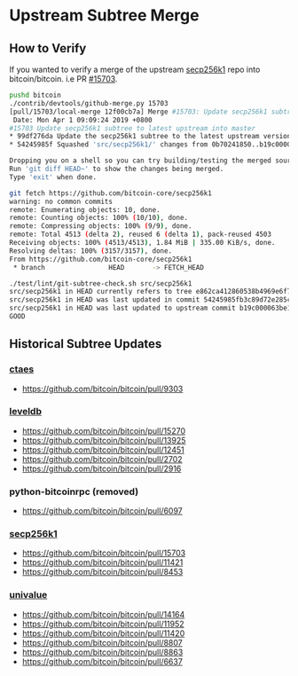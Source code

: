 # Upstream Subtree Merge

## How to Verify

If you wanted to verify a merge of the upstream [secp256k1](https://github.com/bitcoin-core/secp256k1) repo into bitcoin/bitcoin. i.e PR [#15703](https://github.com/bitcoin/bitcoin/pull/15703).

```bash
pushd bitcoin
./contrib/devtools/github-merge.py 15703
[pull/15703/local-merge 12f00cb7a] Merge #15703: Update secp256k1 subtree to latest upstream
 Date: Mon Apr 1 09:09:24 2019 +0800
#15703 Update secp256k1 subtree to latest upstream into master
* 99df276da Update the secp256k1 subtree to the latest upstream version (Pieter Wuille) (pull/15703/head)
* 54245985f Squashed 'src/secp256k1/' changes from 0b70241850..b19c000063 (Pieter Wuille)

Dropping you on a shell so you can try building/testing the merged source.
Run 'git diff HEAD~' to show the changes being merged.
Type 'exit' when done.

git fetch https://github.com/bitcoin-core/secp256k1
warning: no common commits
remote: Enumerating objects: 10, done.
remote: Counting objects: 100% (10/10), done.
remote: Compressing objects: 100% (9/9), done.
remote: Total 4513 (delta 2), reused 6 (delta 1), pack-reused 4503
Receiving objects: 100% (4513/4513), 1.84 MiB | 335.00 KiB/s, done.
Resolving deltas: 100% (3157/3157), done.
From https://github.com/bitcoin-core/secp256k1
 * branch                HEAD       -> FETCH_HEAD

./test/lint/git-subtree-check.sh src/secp256k1
src/secp256k1 in HEAD currently refers to tree e862ca412860538b4969e6f77c8c005695e5ed28
src/secp256k1 in HEAD was last updated in commit 54245985fb3c89d72e285c4db39d38ed2f5fb0de (tree e862ca412860538b4969e6f77c8c005695e5ed28)
src/secp256k1 in HEAD was last updated to upstream commit b19c000063be11018b4d1a6b0a85871ab9d0bdcf (tree e862ca412860538b4969e6f77c8c005695e5ed28)
GOOD
```

## Historical Subtree Updates

### [ctaes](https://github.com/bitcoin-core/ctaes)

- https://github.com/bitcoin/bitcoin/pull/9303

### [leveldb](https://github.com/bitcoin-core/leveldb)

- https://github.com/bitcoin/bitcoin/pull/15270
- https://github.com/bitcoin/bitcoin/pull/13925
- https://github.com/bitcoin/bitcoin/pull/12451
- https://github.com/bitcoin/bitcoin/pull/2702
- https://github.com/bitcoin/bitcoin/pull/2916

### python-bitcoinrpc (removed)
- https://github.com/bitcoin/bitcoin/pull/6097

### [secp256k1](https://github.com/bitcoin-core/secp256k1)

- https://github.com/bitcoin/bitcoin/pull/15703
- https://github.com/bitcoin/bitcoin/pull/11421
- https://github.com/bitcoin/bitcoin/pull/8453

### [univalue](https://github.com/bitcoin-core/univalue)

- https://github.com/bitcoin/bitcoin/pull/14164
- https://github.com/bitcoin/bitcoin/pull/11952
- https://github.com/bitcoin/bitcoin/pull/11420
- https://github.com/bitcoin/bitcoin/pull/8807
- https://github.com/bitcoin/bitcoin/pull/8863
- https://github.com/bitcoin/bitcoin/pull/6637
